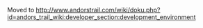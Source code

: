 Moved to
http://www.andorstrail.com/wiki/doku.php?id=andors_trail_wiki:developer_section:development_environment